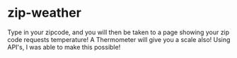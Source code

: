 zip-weather
===========
Type in your zipcode, and you will then be taken to a page showing your zip code requests temperature! A Thermometer will
give you a scale also! Using API's, I was able to make this possible!
